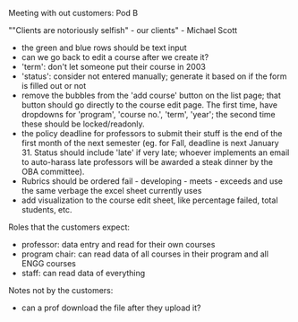 Meeting with out customers: Pod B

""Clients are notoriously selfish" - our clients" - Michael Scott

- the green and blue rows should be text input
- can we go back to edit a course after we create it?
- 'term': don't let someone put their course in 2003
- 'status': consider not entered manually; generate it based on if the form is filled out or not
- remove the bubbles from the 'add course' button on the list page; that button should go directly to the course edit page. The first time, have dropdowns for 'program', 'course no.', 'term', 'year'; the second time these should be locked/readonly.
- the policy deadline for professors to submit their stuff is the end of the first month of the next semester (eg. for Fall, deadline is next January 31. Status should include 'late' if very late; whoever implements an email to auto-harass late professors will be awarded a steak dinner by the OBA committee).
- Rubrics should be ordered fail - developing - meets - exceeds and use the same verbage the excel sheet currently uses
- add visualization to the course edit sheet, like percentage failed, total students, etc.

Roles that the customers expect:
- professor: data entry and read for their own courses
- program chair: can read data of all courses in their program and all ENGG courses
- staff: can read data of everything

Notes not by the customers:
- can a prof download the file after they upload it?
